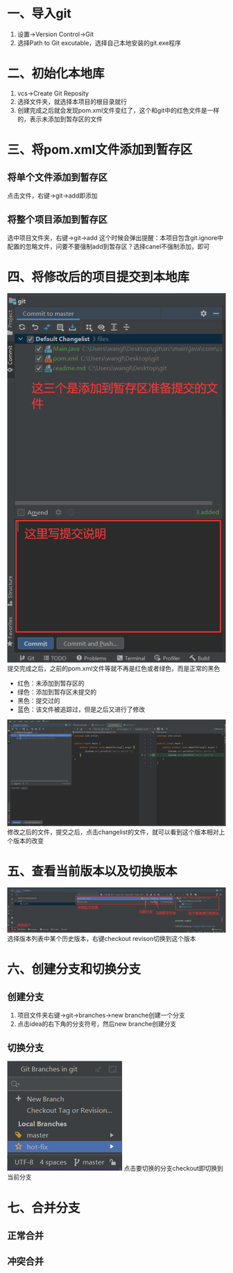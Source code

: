 # 一、导入git
1. 设置->Version Control->Git
2. 选择Path to Git excutable，选择自己本地安装的git.exe程序

# 二、初始化本地库
1. vcs->Create Git Reposity
2. 选择文件夹，就选择本项目的根目录就行
3. 创建完成之后就会发现pom.xml文件变红了，这个和git中的红色文件是一样的，表示未添加到暂存区的文件

# 三、将pom.xml文件添加到暂存区 
## 将单个文件添加到暂存区
点击文件，右键->git->add即添加
## 将整个项目添加到暂存区
选中项目文件夹，右键->git->add
这个时候会弹出提醒：本项目包含git.ignore中配置的忽略文件，问要不要强制add到暂存区？选择canel不强制添加，即可

# 四、将修改后的项目提交到本地库
![img.png](mdImg/img.png)
提交完成之后，之前的pom.xml文件等就不再是红色或者绿色，而是正常的黑色
- 红色：未添加到暂存区的
- 绿色：添加到暂存区未提交的
- 黑色：提交过的
- 蓝色：该文件被追踪过，但是之后又进行了修改

![img.png](mdImg/img2.png)
修改之后的文件，提交之后，点击changelist的文件，就可以看到这个版本相对上个版本的改变

# 五、查看当前版本以及切换版本
![img.png](mdImg/img3.png)
选择版本列表中某个历史版本，右键checkout revison切换到这个版本

# 六、创建分支和切换分支
## 创建分支
1. 项目文件夹右键->git->branches->new branche创建一个分支
2. 点击idea的右下角的分支符号，然后new branche创建分支
## 切换分支
![img.png](mdImg/img4.png)
点击要切换的分支checkout即切换到当前分支

# 七、合并分支
## 正常合并

## 冲突合并


  